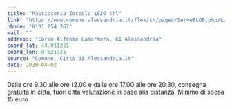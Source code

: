 ```yaml
---
title: "Pasticceria Zoccola 1820 srl"
link: "https://www.comune.alessandria.it/flex/cm/pages/ServeBLOB.php/L/IT/IDPagina/2069"
phone: "0131.254.767"
mail: ""
address: "Corso Alfonso Lamarmora, 61 Alessandria"
coord_lat: 44.911221
coord_lon: 8.621325
source: "Comune. Città di Alessandria.it"
date: 2020-04-02
---
```


Dalle ore 9.30 alle ore 12.00 e dalle ore 17.00 alle ore 20.30, consegna gratuita in città, fuori città valutazione in base alla distanza. Minimo di spesa 15 euro
